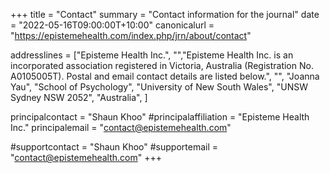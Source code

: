 +++
title = "Contact"
summary = "Contact information for the journal"
date = "2022-05-16T09:00:00T+10:00"
canonicalurl = "https://epistemehealth.com/index.php/jrn/about/contact"

addresslines = ["Episteme Health Inc.", "","Episteme Health Inc. is an incorporated association registered in Victoria, Australia (Registration No. A0105005T). Postal and email contact details are listed below.",
"",
"Joanna Yau",
"School of Psychology",
"University of New South Wales",
"UNSW Sydney NSW 2052",
"Australia",
]

principalcontact = "Shaun Khoo"
#principalaffiliation = "Episteme Health Inc."
principalemail = "contact@epistemehealth.com"

#supportcontact = "Shaun Khoo"
#supportemail = "contact@epistemehealth.com"
+++